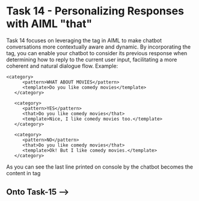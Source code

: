 # Task 14 - Personalizing Responses with AIML "that"

Task 14 focuses on leveraging the <that> tag in AIML to make chatbot conversations more contextually aware and dynamic. By incorporating the <that> tag, you can enable your chatbot to consider its previous response when determining how to reply to the current user input, facilitating a more coherent and natural dialogue flow. Example:

```
<category>
      <pattern>WHAT ABOUT MOVIES</pattern>
      <template>Do you like comedy movies</template>  
   </category>
   
   <category>
      <pattern>YES</pattern>
      <that>Do you like comedy movies</that>
      <template>Nice, I like comedy movies too.</template>
   </category>
   
   <category>
      <pattern>NO</pattern>
      <that>Do you like comedy movies</that>
      <template>Ok! But I like comedy movies.</template>
   </category> 

```
As you can see the last line printed on console by the  chatbot becomes the content in <that> tag


## Onto Task-15 -->
